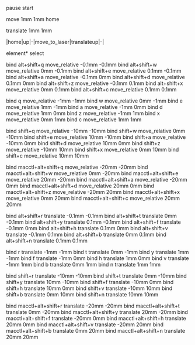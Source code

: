 pause
start

move 1mm 1mm
home

translate 1mm 1mm

|home|up|-|move_to_laser|translateup|-|


element* select

bind alt+shift+q move_relative -0.1mm -0.1mm
bind alt+shift+w move_relative 0mm -0.1mm
bind alt+shift+e move_relative 0.1mm -0.1mm
bind alt+shift+a move_relative -0.1mm 0mm
bind alt+shift+d move_relative 0.1mm 0mm
bind alt+shift+z move_relative -0.1mm 0.1mm
bind alt+shift+x move_relative 0mm 0.1mm
bind alt+shift+c move_relative 0.1mm 0.1mm

bind q move_relative -1mm -1mm
bind w move_relative 0mm -1mm
bind e move_relative 1mm -1mm
bind a move_relative -1mm 0mm
bind d move_relative 1mm 0mm
bind z move_relative -1mm 1mm
bind x move_relative 0mm 1mm
bind c move_relative 1mm 1mm

bind shift+q move_relative -10mm -10mm
bind shift+w move_relative 0mm -10mm
bind shift+e move_relative 10mm -10mm
bind shift+a move_relative -10mm 0mm
bind shift+d move_relative 10mm 0mm
bind shift+z move_relative -10mm 10mm
bind shift+x move_relative 0mm 10mm
bind shift+c move_relative 10mm 10mm

bind macctl+alt+shift+q move_relative -20mm -20mm
bind macctl+alt+shift+w move_relative 0mm -20mm
bind macctl+alt+shift+e move_relative 20mm -20mm
bind macctl+alt+shift+a move_relative -20mm 0mm
bind macctl+alt+shift+d move_relative 20mm 0mm
bind macctl+alt+shift+z move_relative -20mm 20mm
bind macctl+alt+shift+x move_relative 0mm 20mm
bind macctl+alt+shift+c move_relative 20mm 20mm

bind alt+shift+r translate -0.1mm -0.1mm
bind alt+shift+t translate 0mm -0.1mm
bind alt+shift+y translate 0.1mm -0.1mm
bind alt+shift+f translate -0.1mm 0mm
bind alt+shift+h translate 0.1mm 0mm
bind alt+shift+v translate -0.1mm 0.1mm
bind alt+shift+b translate 0mm 0.1mm
bind alt+shift+n translate 0.1mm 0.1mm

bind r translate -1mm -1mm
bind t translate 0mm -1mm
bind y translate 1mm -1mm
bind f translate -1mm 0mm
bind h translate 1mm 0mm
bind v translate -1mm 1mm
bind b translate 0mm 1mm
bind n translate 1mm 1mm

bind shift+r translate -10mm -10mm
bind shift+t translate 0mm -10mm
bind shift+y translate 10mm -10mm
bind shift+f translate -10mm 0mm
bind shift+h translate 10mm 0mm
bind shift+v translate -10mm 10mm
bind shift+b translate 0mm 10mm
bind shift+n translate 10mm 10mm

bind macctl+alt+shift+r translate -20mm -20mm
bind macctl+alt+shift+t translate 0mm -20mm
bind macctl+alt+shift+y translate 20mm -20mm
bind macctl+alt+shift+f translate -20mm 0mm
bind macctl+alt+shift+h translate 20mm 0mm
bind macctl+alt+shift+v translate -20mm 20mm
bind macctl+alt+shift+b translate 0mm 20mm
bind macctl+alt+shift+n translate 20mm 20mm